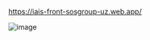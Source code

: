 
https://iais-front-sosgroup-uz.web.app/

![image](https://user-images.githubusercontent.com/91363364/201095643-1cc4cba5-1059-4917-b421-74298f4066ff.png)
